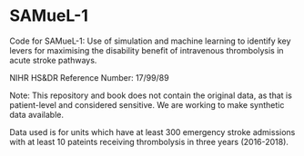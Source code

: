 # SAMueL-1

Code for SAMueL-1: Use of simulation and machine learning to identify key levers for maximising the disability benefit of intravenous thrombolysis in acute stroke pathways.

NIHR HS&DR Reference Number: 17/99/89

Note: This repository and book does not contain the original data, as that is patient-level and considered sensitive. We are working to make synthetic data available.

Data used is for units which have at least 300 emergency stroke admissions with at least 10 pateints receiving thrombolysis in three years (2016-2018).
